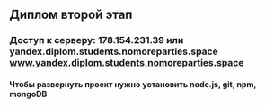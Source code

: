 ## Диплом второй этап
### Доступ к серверу: 178.154.231.39 или yandex.diplom.students.nomoreparties.space www.yandex.diplom.students.nomoreparties.space
#### Чтобы развернуть проект нужно установить node.js, git, npm, mongoDB

